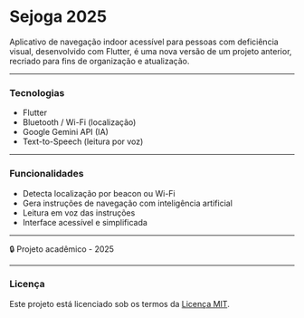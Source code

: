# Sejoga 2025 

Aplicativo de navegação indoor acessível para pessoas com deficiência visual, desenvolvido com Flutter, é uma nova versão de um projeto anterior, recriado para fins de organização e atualização.

---

### Tecnologias
- Flutter
- Bluetooth / Wi-Fi (localização)
- Google Gemini API (IA)
- Text-to-Speech (leitura por voz)

---

### Funcionalidades
- Detecta localização por beacon ou Wi-Fi
- Gera instruções de navegação com inteligência artificial
- Leitura em voz das instruções
- Interface acessível e simplificada

---

🔒 Projeto acadêmico - 2025

---

### Licença

Este projeto está licenciado sob os termos da [Licença MIT](LICENSE).


